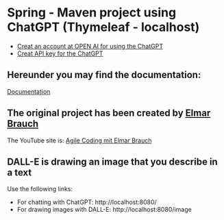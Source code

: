 # Spring - Maven project using ChatGPT (Thymeleaf - localhost)

- [Creat an account at OPEN AI for using the ChatGPT](https://openai.com/)
- [Creat API key for the ChatGPT](https://platform.openai.com/account/api-keys)

## Hereunder you may find the documentation:

[Documentation](https://platform.openai.com/docs/introduction)

## The original project has been created by [Elmar Brauch](https://agile-coding.blogspot.com/)

The YouTube site is: [Agile Coding mit Elmar Brauch](https://www.youtube.com/@elmarbrauch) 

## DALL-E is drawing an image that you describe in a text

Use the following links:

- For chatting with ChatGPT: http://localhost:8080/
- For drawing images with DALL-E: http://localhost:8080/image
